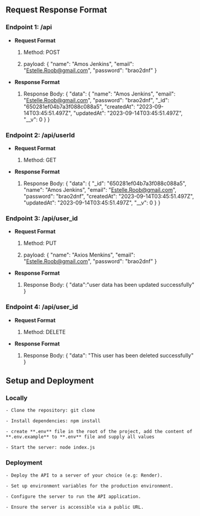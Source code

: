 ## Request Response Format

### Endpoint 1: /api

- **Request Format**

    1. Method: POST

    2. payload: {
        "name": "Amos Jenkins",
        "email": "Estelle.Roob@gmail.com",
        "password": "brao2dnf"
    }

- **Response Format**

    1. Response Body: {
        "data": {
            "name": "Amos Jenkins",
            "email": "Estelle.Roob@gmail.com",
            "password": "brao2dnf",
            "_id": "650281ef04b7a3f088c088a5",
            "createdAt": "2023-09-14T03:45:51.497Z",
            "updatedAt": "2023-09-14T03:45:51.497Z",
            "__v": 0
        }
    }

### Endpoint 2: /api/userId

- **Request Format**

    1. Method: GET

- **Response Format**

    1. Response Body: {
        "data": {
            "_id": "650281ef04b7a3f088c088a5",
            "name": "Amos Jenkins",
            "email": "Estelle.Roob@gmail.com",
            "password": "brao2dnf",
            "createdAt": "2023-09-14T03:45:51.497Z",
            "updatedAt": "2023-09-14T03:45:51.497Z",
            "__v": 0
        }
    }


### Endpoint 3: /api/user_id

- **Request Format**

    1. Method: PUT

    2. payload: {
        "name": "Axios Menkins",
        "email": "Estelle.Roob@gmail.com",
        "password": "brao2dnf"
    }

- **Response Format**

    1. Response Body: {
        "data":"user data has been updated successfully"
    }


### Endpoint 4: /api/user_id

- **Request Format**

    1. Method: DELETE

- **Response Format**

    1. Response Body: {
        "data": "This user has been deleted successfully"
    }



## Setup and Deployment

### Locally

    - Clone the repository: git clone  

    - Install dependencies: npm install 

    - create **.env** file in the root of the project, add the content of **.env.example** to **.env** file and supply all values

    - Start the server: node index.js

### Deployment

    - Deploy the API to a server of your choice (e.g: Render).

    - Set up environment variables for the production environment.

    - Configure the server to run the API application.

    - Ensure the server is accessible via a public URL.